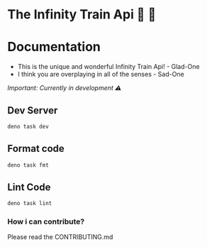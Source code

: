 # The Infinity Train Api 🚂 :turtle: 

# Documentation

* This is the unique and wonderful Infinity Train Api! - Glad-One
* I think you are overplaying in all of the senses - Sad-One

*Important: Currently in development :warning:*

## Dev Server

```bash
deno task dev
```

## Format code

```bash
deno task fmt
```

## Lint Code

```bash
deno task lint
```

### How i can contribute?

Please read the CONTRIBUTING.md
